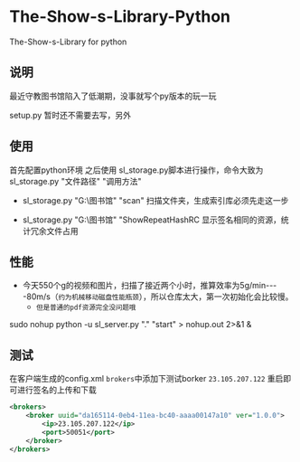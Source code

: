 # The-Show-s-Library-Python
The-Show-s-Library for python
## 说明
最近守教图书馆陷入了低潮期，没事就写个py版本的玩一玩

setup.py 暂时还不需要去写，另外 

## 使用
首先配置python环境
之后使用 sl_storage.py脚本进行操作，命令大致为  sl_storage.py "文件路径" "调用方法"

* sl_storage.py "G:\\图书馆" "scan"  扫描文件夹，生成索引库必须先走这一步

* sl_storage.py "G:\\图书馆" "ShowRepeatHashRC 显示签名相同的资源，统计冗余文件占用

## 性能

* 今天550个g的视频和图片，扫描了接近两个小时，推算效率为5g/min----80m/s（`约为机械移动磁盘性能瓶颈`），所以仓库太大，第一次初始化会比较慢。
    * `但是普通的pdf资源完全没问题哦`

sudo nohup python -u sl_server.py "." "start" > nohup.out 2>&1 &
## 测试
在客户端生成的config.xml `brokers`中添加下测试borker `23.105.207.122` 重启即可进行签名的上传和下载
```xml
<brokers>
    <broker uuid="da165114-0eb4-11ea-bc40-aaaa00147a10" ver="1.0.0">
        <ip>23.105.207.122</ip>
        <port>50051</port>
    </broker>
</brokers>
```